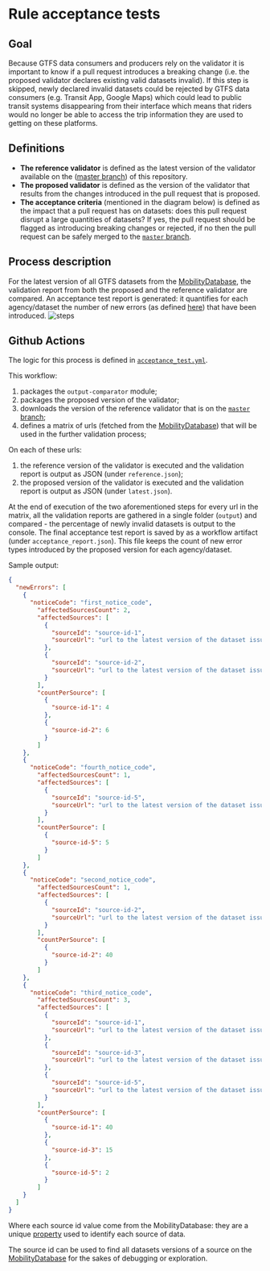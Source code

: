 # Rule acceptance tests 

## Goal

Because GTFS data consumers and producers rely on the validator it is important to know if a pull request introduces a breaking change (i.e. the proposed validator declares existing valid datasets invalid).
If this step is skipped, newly declared invalid datasets could be rejected by GTFS data consumers (e.g. Transit App, Google Maps) which could lead to public transit systems disappearing from their interface which means that riders would no longer be able to access the trip information they are used to getting on these platforms.   

## Definitions
- **The reference validator** is defined as the latest version of the validator available on the ([master branch](https://github.com/MobilityData/gtfs-validator/tree/master)) of this repository.
- **The proposed validator** is defined as the version of the validator that results from the changes introduced in the pull request that is proposed.
- **The acceptance criteria** (mentioned in the diagram below) is defined as the impact that a pull request has on datasets: does this pull request disrupt a large quantities of datasets? If yes, the pull request should be flagged as introducing breaking changes or rejected, if no then the pull request can be safely merged to the [`master` branch](https://github.com/MobilityData/gtfs-validator/tree/master).
   
## Process description

For the latest version of all GTFS datasets from the [MobilityDatabase](http://mobilitydatabase.org/wiki/Main_Page), the validation report from both the proposed and the reference validator are compared. An acceptance test report is generated: it quantifies for each agency/dataset the number of new errors (as defined [here](https://github.com/MobilityData/gtfs-validator/blob/master/RULES.md#definitions)) that have been introduced.
![steps](https://user-images.githubusercontent.com/35747326/139877746-fd047437-38b3-44fa-aeb8-37d925c289e8.png)

## Github Actions

The logic for this process is defined in [`acceptance_test.yml`](../.github/workflows/acceptance_test.yml).

This workflow:
1. packages the `output-comparator` module;
1. packages the proposed version of the validator;
1. downloads the version of the reference validator that is on the [`master` branch](https://github.com/MobilityData/gtfs-validator/tree/master);
1. defines a matrix of urls (fetched from the [MobilityDatabase](http://mobilitydatabase.org/wiki/Main_Page)) that will be used in the further validation process; 

On each of these urls:
1. the reference version of the validator is executed and the validation report is output as JSON (under `reference.json`);
1. the proposed version of the validator is executed and the validation report is output as JSON (under `latest.json`).

At the end of execution of the two aforementioned steps for every url in the matrix, all the validation reports are gathered in a single folder (`output`) and compared - the percentage of newly invalid datasets is output to the console.
The final acceptance test report is saved by as a workflow artifact (under `acceptance_report.json`). This file keeps the count of new error types introduced by the proposed version for each agency/dataset.

Sample output:
```json
{
  "newErrors": [
    {
      "noticeCode": "first_notice_code",
        "affectedSourcesCount": 2,
        "affectedSources": [
          {
            "sourceId": "source-id-1",
            "sourceUrl": "url to the latest version of the dataset issued by source-id-1"
          },
          {
            "sourceId": "source-id-2",
            "sourceUrl": "url to the latest version of the dataset issued by source-id-2"
          }
        ],
        "countPerSource": [
          {
            "source-id-1": 4
          },
          {
            "source-id-2": 6
          }
        ]
    },
    {
      "noticeCode": "fourth_notice_code",
        "affectedSourcesCount": 1,
        "affectedSources": [
          {
            "sourceId": "source-id-5",
            "sourceUrl": "url to the latest version of the dataset issued by source-id-5"
          }
        ],
        "countPerSource": [
          {
            "source-id-5": 5
          }
        ]
    },
    {
      "noticeCode": "second_notice_code",
        "affectedSourcesCount": 1,
        "affectedSources": [
          {
            "sourceId": "source-id-2",
            "sourceUrl": "url to the latest version of the dataset issued by source-id-2"
          }
        ],
        "countPerSource": [
          {
            "source-id-2": 40
          }
        ]
    },
    {
      "noticeCode": "third_notice_code",
        "affectedSourcesCount": 3,
        "affectedSources": [
          {
            "sourceId": "source-id-1",
            "sourceUrl": "url to the latest version of the dataset issued by source-id-1"
          },
          {
            "sourceId": "source-id-3",
            "sourceUrl": "url to the latest version of the dataset issued by source-id-3"
          },
          {
            "sourceId": "source-id-5",
            "sourceUrl": "url to the latest version of the dataset issued by source-id-5"
          }
        ],
        "countPerSource": [
          {
            "source-id-1": 40
          },
          {
            "source-id-3": 15
          },
          {
            "source-id-5": 2
          }
        ]
    }
  ]
}
```

Where each source id value come from the MobilityDatabase: they are a unique [property](http://mobilitydatabase.org/wiki/Property:P33) used to identify each source of data.

The source id can be used to find all datasets versions of a source on the [MobilityDatabase](http://mobilitydatabase.org/wiki/Main_Page) for the sakes of debugging or exploration.
